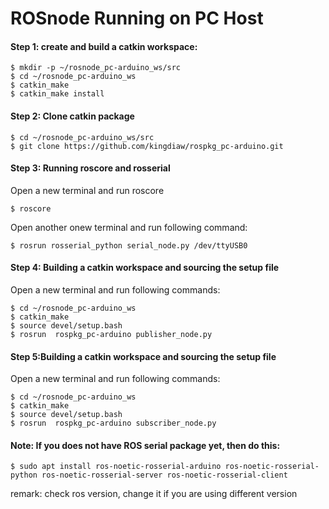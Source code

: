 # ROSnode Running on PC Host
#### Step 1: create and build a catkin workspace:
```
$ mkdir -p ~/rosnode_pc-arduino_ws/src
$ cd ~/rosnode_pc-arduino_ws
$ catkin_make
$ catkin_make install
```
#### Step 2: Clone catkin package
```
$ cd ~/rosnode_pc-arduino_ws/src
$ git clone https://github.com/kingdiaw/rospkg_pc-arduino.git
```
#### Step 3: Running roscore and rosserial
Open a new terminal and run roscore
```
$ roscore
```
Open another onew terminal and run following command:
```
$ rosrun rosserial_python serial_node.py /dev/ttyUSB0
```
#### Step 4: Building a catkin workspace and sourcing the setup file
Open a new terminal and run following commands:
```
$ cd ~/rosnode_pc-arduino_ws
$ catkin_make
$ source devel/setup.bash
$ rosrun  rospkg_pc-arduino publisher_node.py
```
#### Step 5:Building a catkin workspace and sourcing the setup file
Open a new terminal and run following commands:
```
$ cd ~/rosnode_pc-arduino_ws
$ catkin_make
$ source devel/setup.bash
$ rosrun  rospkg_pc-arduino subscriber_node.py
```

#### Note: If you does not have ROS serial package yet, then do this:
```
$ sudo apt install ros-noetic-rosserial-arduino ros-noetic-rosserial-python ros-noetic-rosserial-server ros-noetic-rosserial-client
```
remark: check ros version, change it if you are using different version 


